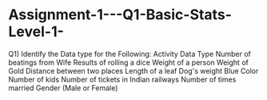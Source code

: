 # Assignment-1---Q1-Basic-Stats-Level-1-
Q1) Identify the Data type for the Following: Activity Data Type Number of beatings from Wife Results of rolling a dice Weight of a person Weight of Gold Distance between two places Length of a leaf Dog's weight Blue Color Number of kids Number of tickets in Indian railways Number of times married Gender (Male or Female)
